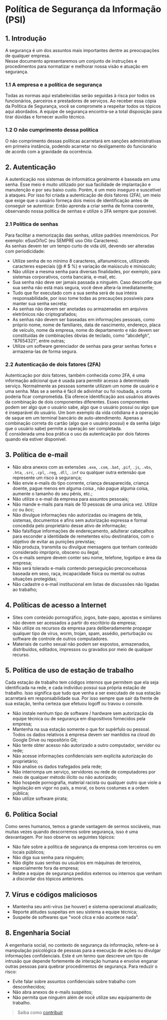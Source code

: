 # Política de Segurança da Informação (PSI)

## 1. Introdução

A segurança é um dos assuntos mais importantes dentre as preocupações de qualquer empresa.  
Nesse documento apresentaremos um conjunto de instruções e procedimentos para normatizar e melhorar nossa visão e atuação em segurança.

### 1.1 A empresa e a política de segurança

Todas as normas aqui estabelecidas serão seguidas à risca por todos os funcionários, parceiros e prestadores de serviços. Ao receber essa cópia da Política de Segurança, você se compromete a respeitar todos os tópicos aqui abordados. A equipe de segurança encontra-se a total disposição para tirar dúvidas e fornecer auxílio técnico.

### 1.2 O não cumprimento dessa política

O não comprimento dessas políticas acarretará em sanções administrativas em primeira instância, podendo acarretar no desligamento do funcionário de acordo com a gravidade da ocorrência.

## 2. Autenticação

A autenticação nos sistemas de informática geralmente é baseada em uma senha. Esse meio é muito utilizado por sua facilidade de implantação e manutenção e por seu baixo custo. Porém, é um meio inseguro e suscetível à ataques. Por isso foi criada a autenticação de dois fatores (2FA), um meio que exige que o usuário forneça dois meios de identificação antes de conseguir se autenticar.
Então aprenda a criar senha de forma coerente, observando nossa política de senhas e utilize o 2FA sempre que possível.

### 2.1 Política de senhas

Para facilitar a memorização das senhas, utilize padrões mnemônicos. Por exemplo: eSusOi1oC (eu SEMPRE uso Oito Caracteres).  
As senhas devem ter um tempo curto de vida útil, devendo ser alteradas com periodicidade:

- Utilize senha de no mínimo 8 caracteres, alfanuméricos, utilizando caracteres especiais (@ # $ %) e variação de maiúsculo e minúsculo;
- Não utilize a mesma senha para diversas finalidades, por exemplo, para sistemas corporativos, conta bancária, e-mail, etc.
- Sua senha não deve ser jamais passada a ninguém. Caso desconfie que sua senha não está mais segura, você deve altera-la imediatamente;
- Tudo que for executado com a sua senha será de sua inteira responsabilidade, por isso tome todas as precauções possíveis para manter sua senha secreta;
- As senhas não devem ser anotadas ou armazenadas em arquivos eletrônicos não criptografados;
- As senhas não devem ser baseadas em informações pessoais, como próprio nome, nome de familiares, data de nascimento, endereço, placa de veículo, nome da empresa, nome do departamento e não devem ser constituídas de combinações óbvias de teclado, como “abcdefgh”, “87654321”, entre outras;
- Utilize um software gerenciador de senhas para gerar senhas fortes e armazena-las de forma segura.

### 2.2 Autenticação de dois fatores (2FA)

Autenticação por dois fatores, também conhecida como 2FA, é uma informação adicional que é usada para permitir acesso à determinado serviço. Normalmente as pessoas somente utilizam um nome de usuário e uma senha. Mas se a senha é fácil de adivinhar ou foi roubada, a conta poderia ficar comprometida. Ela oferece identificação aos usuários através da combinação de dois componentes diferentes. Esses componentes podem ser algo que o usuário sabe, algo que o usuário possui ou algo que é inseparável do usuário. Um bom exemplo da vida cotidiana é a operação de saque em um terminal bancário de auto-atendimento. Apenas a combinação correta do cartão (algo que o usuário possui) e da senha (algo que o usuário sabe) permite a operação ser completada.  
É considerada uma boa prática o uso da autenticação por dois fatores quando ela estiver disponível.

## 3. Política de e-mail

- Não abra anexos com as extensões `.exe`, `.com`, `.bat`, `.pif`, `.js`, `.vbs`, `.hta`, `.src`, `.cpl`, `.reg`, `.dll`, `.inf` ou qualquer outra extensão que represente um risco à segurança;
- Não envie e-mails do tipo corrente, criança desaparecida, criança doente, pague menos em alguma coisa , não pague alguma coisa, aumente o tamanho do seu pênis, etc.;
- Não utilize o e-mail da empresa para assuntos pessoais;
- Não mande e-mails para mais de 10 pessoas de uma única vez. Utilize *cc* ou *bcc*;
- Não divulgue informações não autorizadas ou imagens de tela, sistemas, documentos e afins sem autorização expressa e formal concedida pelo proprietário desse ativo de informação;
- Não falsifique informações de endereçamento, adulterar cabeçalhos para esconder a identidade de remetentes e/ou destinatários, com o objetivo de evitar as punições previstas;
- Não produza, transmita ou divulgue mensagens que tenham conteúdo considerado impróprio, obsceno ou ilegal;
- Os e-mails sempre devem conter seu nome, telefone, logotipo e área da empresa;
- Não será tolerado e-mails contendo perseguição preconceituosa baseada em sexo, raça, incapacidade física ou mental ou outras situações protegidas;
- Não cadastre o e-mail institucional em listas de discussões não ligadas ao trabalho;

## 4. Políticas de acesso a Internet

- Sites com conteúdo pornográfico, jogos, bate-papo, apostas e similares não devem ser acessados a partir do escritório da empresa;
- Não utilize os recursos da empresa para deliberadamente propagar qualquer tipo de vírus, worm, trojan, spam, assédio, perturbação ou software de controle de outros computadores.
- Materiais de cunho sexual não podem ser expostos, armazenados, distribuídos, editados, impressos ou gravados por meio de qualquer recurso.

## 5. Política de uso de estação de trabalho

Cada estação de trabalho tem códigos internos que permitem que ela seja identificada na rede, e cada indivíduo possui sua própria estação de trabalho. Isso significa que tudo que venha a ser executado de sua estação acarretará em responsabilidade sua. Por isso sempre que sair da frente de sua estação, tenha certeza que efetuou logoff ou travou o console.

- Não instale nenhum tipo de software / hardware sem autorização da equipe técnica ou de segurança em dispositivos fornecidos pela empresa;
- Mantenha na sua estação somente o que for supérfulo ou pessoal. Todos os dados relativos à empresa devem ser mantidos na cloud do Google Drive ou repositório Git;
- Não tente obter acesso não autorizado a outro computador, servidor ou rede;
- Não acesse informações confidenciais sem explícita autorização do proprietário;
- Não analise os dados trafegados pela rede;
- Não interrompa um serviço, servidores ou rede de computadores por meio de qualquer método ilícito ou não autorizado;
- Não hospede pornografia, material racista ou qualquer outro que viole a legislação em vigor no país, a moral, os bons costumes e a ordem pública;
- Não utilize software pirata;

## 6. Política Social

Como seres humanos, temos a grande vantagem de sermos sociáveis, mas muitas vezes quando descorremos sobre segurança, isso é uma desvantagem. Por isso observe os seguintes tópicos:

- Não fale sobre a política de segurança da empresa com terceiros ou em locais públicos;
- Não diga sua senha para ninguém;
- Não digite suas senhas ou usuários em máquinas de terceiros, especialmente fora da empresa;
- Relate a equipe de segurança pedidos externos ou internos que venham a discordar dos tópicos anteriores.

## 7. Vírus e códigos maliciosos

- Mantenha seu anti-vírus (se houver) e sistema operacional atualizado;
- Reporte atitudes suspeitas em seu sistema a equipe técnica;
- Suspeite de softwares que "você clica e não acontece nada".

## 8. Engenharia Social

A engenharia social, no contexto de segurança da informação, refere-se à manipulação psicológica de pessoas para a execução de ações ou divulgar informações confidenciais. Este é um termo que descreve um tipo de intrusão que depende fortemente de interação humana e envolve enganar outras pessoas para quebrar procedimentos de segurança. Para reduzir o risco:

- Evite falar sobre assuntos confidenciais sobre trabalho com desconhecidos;
- Não abra anexos de e-mails suspeitos;
- Não permita que ninguém além de você utilize seu equipamento de trabalho.

> Saiba como [contribuir](/CONTRIB.md)
